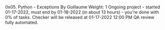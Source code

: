 0x05. Python - Exceptions
 By Guillaume
 Weight: 1
 Ongoing project - started 01-17-2022, must end by 01-18-2022 (in about 13 hours) - you're done with 0% of tasks.
 Checker will be released at 01-17-2022 12:00 PM
 QA review fully automated.
